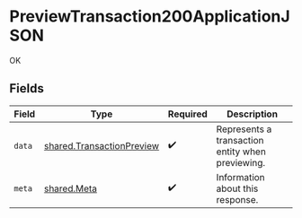 # PreviewTransaction200ApplicationJSON

OK


## Fields

| Field                                                                  | Type                                                                   | Required                                                               | Description                                                            |
| ---------------------------------------------------------------------- | ---------------------------------------------------------------------- | ---------------------------------------------------------------------- | ---------------------------------------------------------------------- |
| `data`                                                                 | [shared.TransactionPreview](../../models/shared/transactionpreview.md) | :heavy_check_mark:                                                     | Represents a transaction entity when previewing.                       |
| `meta`                                                                 | [shared.Meta](../../models/shared/meta.md)                             | :heavy_check_mark:                                                     | Information about this response.                                       |